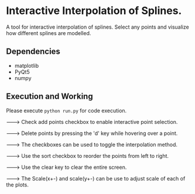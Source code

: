 # Interactive Interpolation of Splines.
A tool for interactive interpolation of splines. Select any points and visualize how different splines are modelled. 

## Dependencies

+ matplotlib
+ PyQt5
+ numpy


## Execution and Working

Please execute `python run.py` for code execution.

---> Check add points checkbox to enable interactive point selection. 

---> Delete points by pressing the 'd' key while hovering over a point.

---> The checkboxes can be used to toggle the interpolation method. 

---> Use the sort checkbox to reorder the points from left to right.

---> Use the clear key to clear the entire screen. 

---> The Scale(x+-) and scale(y+-) can be use to adjust scale of each of the plots. 
